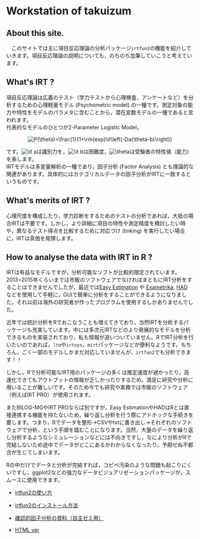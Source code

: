 # Workstation of takuizum

## About this site.

　このサイトでは主に項目反応理論の分析パッケージ`irtfun2`の機能を紹介していきます。項目反応理論の説明についても，のちのち加筆していこうと考えています。  

## What's IRT ?

 項目反応理論は広義のテスト（学力テストから心理検査，アンケートなど）を分析するための心理軽量モデル (Psychometric model) の一種です。測定対象の能力や特性をモデルのパラメタに含むことから，潜在変数モデルの一種であると言われます。  
  代表的なモデルのひとつが2-Parameter Logistic Model，

<div align="center">
<img src="https://latex.codecogs.com/png.latex?P(\theta)=\frac{1}{1&plus;\rm{exp}\it\left(-Da(\theta-b)\right)}" title="P(\theta)=\frac{1}{1+\rm{exp}\it\left(-Da(\theta-b)\right)}" />
</div>

です。<img src="https://latex.codecogs.com/png.latex?\it&space;a" title="\it a" />は識別力を，<img src="https://latex.codecogs.com/png.latex?\it&space;b" title="\it b" />は困難度，<img src="https://latex.codecogs.com/png.latex?\theta" title="\theta" />は受験者の特性値（能力）を表します。    
 IRTモデルは多変量解析の一種であり，因子分析 (Factor Analysis) とも理論的な関連があります。具体的にはカテゴリカルデータの因子分析がIRTに一致するというものです。

## What's merits of IRT ?

心理尺度を構成したり，学力診断をするためのテストの分析であれば，大抵の場合IRTは不要です。しかし，より詳細に項目の特性や測定精度を検討したい時や，異なるテスト得点を比較するために対応づけ (linking) を実行したい場合に，IRTは真価を発揮します。

## How to analyse the data with IRT in R ?

IRTは有益なモデルですが，分析可能なソフトが比較的限定されています。2013~2015年くらいまでは市販のソフトウェアでなければまともにIRT分析をすることはできませんでしたが，最近では[Easy Estimation](http://irtanalysis.main.jp/) や [Exametrika](http://antlers.rd.dnc.ac.jp/~shojima/exmk/jindex.htm), [HAD](http://norimune.net/had) などを使用して手軽に，GUIで簡単に分析をすることができるようになりました。それ以前は海外の研究者が作ったプログラムを使用するしかありませんでした。

近年では統計分析をRでおこなうことも増えてきており，当然IRTを分析するパッケージも充実しています。中には多次元IRTなどのより発展的なモデルを分析できるものを実装されており，私も情報が追いついていません。RでIRT分析を行いたいのであれば，`ltm`や`irtoys`，`mirt`パッケージなどが便利なようです。もちろん，ごく一部のモデルしかまだ対応していませんが，`irtfun2`でも分析できます！！

しかし，Rで分析可能なIRT用のパッケージの多くは推定速度が遅かったり，高速化できてもアウトプットの情報が乏しかったりするため，満足に研究や分析に用いることが難しいです。そのため今でも研究や実務では市販のソフトウェア（例えばIRT PRO）が使用されます。

またBILOG-MGやIRT PROならば別ですが，Easy EstimationやHADはRとは直接連携する機能を持たないため，繰り返し分析を行う際にアドホックな手続きを要します。つまり，Rでデータを整形->CSVやtxtに書き出し->それぞれのソフトウェアで分析，という手順を踏むことになります。当然，大量のデータを繰り返し分析するようなシミュレーションなどには不向きですし，なにより分析がRで完結しないため途中でデータがどこにあるかわからなくなったり，予期せぬ不都合が生じてしまいます。

Rの中だけでデータと分析が完結すれば，コピペ汚染のような問題も起こりにくいですし，ggplot2などの強力なデータビジュアリゼーションパッケージが，スムースに使用できます。


 - [irtfun2の使い方](20190118_introduction_to_irtfun2)
 - [irtfun2のインストール方法](20180118_install_irtfun2)

 - [確認的因子分析の資料（自主ゼミ用）](20190121_confirmed_factor_analysis_with_Stan)
 - [HTML ver](09_Confirmed_Factor_Analysis.html)
